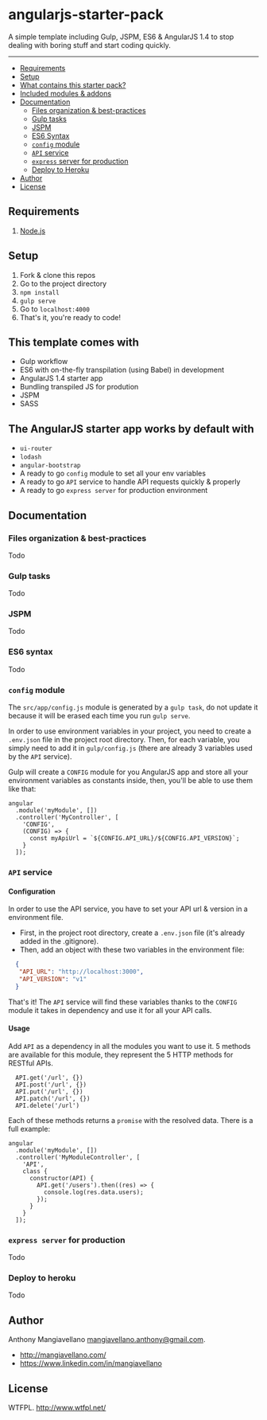 # angularjs-starter-pack

A simple template including Gulp, JSPM, ES6 & AngularJS 1.4 to stop dealing with boring stuff and start coding quickly.

---

- [Requirements](#requirements)
- [Setup](#setup)
- [What contains this starter pack?](#this-template-comes-with)
- [Included modules & addons](#the-angularjs-starter-app-works-by-default-with)
- [Documentation](#documentation)
  - [Files organization & best-practices](#files-organization-&-best-practices)
  - [Gulp tasks](#gulp-tasks)
  - [JSPM](#jspm)
  - [ES6 Syntax](#es6-syntax)
  - [`config` module](#config-module)
  - [`API` service](#api-service)
  - [`express` server for production](#express-server-for-production)
  - [Deploy to Heroku](#deploy-to-heroku)
- [Author](#author)
- [License](#license)

## Requirements ##

1. [Node.js](https://nodejs.org/en/download/)

## Setup ##

1. Fork & clone this repos
2. Go to the project directory
3. `npm install`
4. `gulp serve`
5. Go to `localhost:4000`
6. That's it, you're ready to code!

## This template comes with ##

* Gulp workflow
* ES6 with on-the-fly transpilation (using Babel) in development
* AngularJS 1.4 starter app
* Bundling transpiled JS for prodution
* JSPM
* SASS

## The AngularJS starter app works by default with ##

* `ui-router`
* `lodash`
* `angular-bootstrap`
* A ready to go `config` module to set all your env variables
* A ready to go `API` service to handle API requests quickly & properly
* A ready to go `express server` for production environment

## Documentation ##

### Files organization & best-practices  ###

Todo

### Gulp tasks ###

Todo

### JSPM ###

Todo

### ES6 syntax ###

Todo

### `config` module ###

The `src/app/config.js` module is generated by a `gulp task`, do not update it because it will be erased each time you run `gulp serve`.

In order to use environment variables in your project, you need to create a `.env.json` file in the project root directory. Then, for each variable, you simply need to add it in `gulp/config.js` (there are already 3 variables used by the `API` service).

Gulp will create a `CONFIG` module for you AngularJS app and store all your environment variables as constants inside, then, you'll be able to use them like that:

```
angular
  .module('myModule', [])
  .controller('MyController', [
    'CONFIG',
    (CONFIG) => {
      const myApiUrl = `${CONFIG.API_URL}/${CONFIG.API_VERSION}`;
    }
  ]);
```

### `API` service ###

#### Configuration ####

In order to use the API service, you have to set your API url & version in a environment file.

* First, in the project root directory, create a `.env.json` file (it's already added in the .gitignore).
* Then, add an object with these two variables in the environment file:  
```json
  {
   "API_URL": "http://localhost:3000",
   "API_VERSION": "v1"
  }
```

That's it! The `API` service will find these variables thanks to the `CONFIG` module it takes in dependency and use it for all your API calls.

#### Usage ####

Add `API` as a dependency in all the modules you want to use it. 5 methods are available for this module, they represent the 5 HTTP methods for RESTful APIs.

```
  API.get('/url', {})
  API.post('/url', {})
  API.put('/url', {})
  API.patch('/url', {})
  API.delete('/url')
```

Each of these methods returns a `promise` with the resolved data. There is a full example:

```
angular
  .module('myModule', [])
  .controller('MyModuleController', [
    'API',
    class {
      constructor(API) {
        API.get('/users').then((res) => {
          console.log(res.data.users);
        });
      }
    }
  ]);
```

### `express server` for production ###

Todo

### Deploy to heroku ###

Todo

## Author ##

Anthony Mangiavellano <mangiavellano.anthony@gmail.com>.
 - http://mangiavellano.com/
 - https://www.linkedin.com/in/mangiavellano

## License ##

WTFPL. http://www.wtfpl.net/
